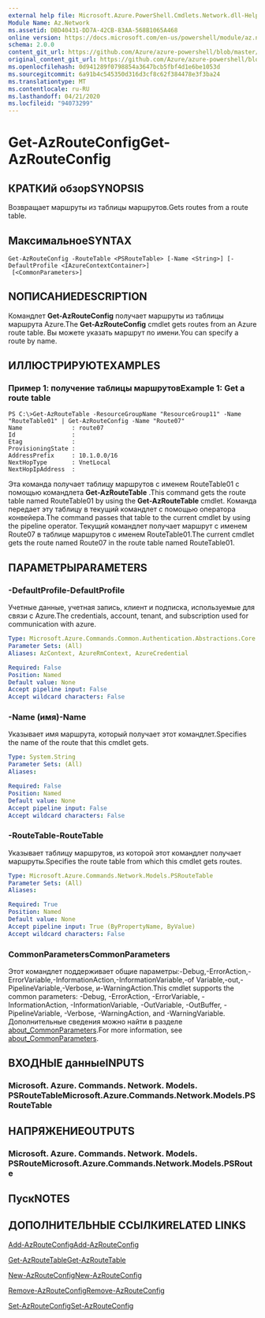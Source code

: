 ```yaml
---
external help file: Microsoft.Azure.PowerShell.Cmdlets.Network.dll-Help.xml
Module Name: Az.Network
ms.assetid: DBD40431-DD7A-42CB-83AA-568B1065A468
online version: https://docs.microsoft.com/en-us/powershell/module/az.network/get-azrouteconfig
schema: 2.0.0
content_git_url: https://github.com/Azure/azure-powershell/blob/master/src/Network/Network/help/Get-AzRouteConfig.md
original_content_git_url: https://github.com/Azure/azure-powershell/blob/master/src/Network/Network/help/Get-AzRouteConfig.md
ms.openlocfilehash: 0d941289f0798854a3647bcb5fbf4d1e6be1053d
ms.sourcegitcommit: 6a91b4c545350d316d3cf8c62f384478e3f3ba24
ms.translationtype: MT
ms.contentlocale: ru-RU
ms.lasthandoff: 04/21/2020
ms.locfileid: "94073299"
---
```

# <span data-ttu-id="ce8d6-101">Get-AzRouteConfig</span><span class="sxs-lookup"><span data-stu-id="ce8d6-101">Get-AzRouteConfig</span></span>

## <span data-ttu-id="ce8d6-102">КРАТКИй обзор</span><span class="sxs-lookup"><span data-stu-id="ce8d6-102">SYNOPSIS</span></span>
<span data-ttu-id="ce8d6-103">Возвращает маршруты из таблицы маршрутов.</span><span class="sxs-lookup"><span data-stu-id="ce8d6-103">Gets routes from a route table.</span></span>

## <span data-ttu-id="ce8d6-104">Максимальное</span><span class="sxs-lookup"><span data-stu-id="ce8d6-104">SYNTAX</span></span>

```
Get-AzRouteConfig -RouteTable <PSRouteTable> [-Name <String>] [-DefaultProfile <IAzureContextContainer>]
 [<CommonParameters>]
```

## <span data-ttu-id="ce8d6-105">NОПИСАНИЕ</span><span class="sxs-lookup"><span data-stu-id="ce8d6-105">DESCRIPTION</span></span>
<span data-ttu-id="ce8d6-106">Командлет **Get-AzRouteConfig** получает маршруты из таблицы маршрута Azure.</span><span class="sxs-lookup"><span data-stu-id="ce8d6-106">The **Get-AzRouteConfig** cmdlet gets routes from an Azure route table.</span></span>
<span data-ttu-id="ce8d6-107">Вы можете указать маршрут по имени.</span><span class="sxs-lookup"><span data-stu-id="ce8d6-107">You can specify a route by name.</span></span>

## <span data-ttu-id="ce8d6-108">ИЛЛЮСТРИРУЮТ</span><span class="sxs-lookup"><span data-stu-id="ce8d6-108">EXAMPLES</span></span>

### <span data-ttu-id="ce8d6-109">Пример 1: получение таблицы маршрутов</span><span class="sxs-lookup"><span data-stu-id="ce8d6-109">Example 1: Get a route table</span></span>
```
PS C:\>Get-AzRouteTable -ResourceGroupName "ResourceGroup11" -Name "RouteTable01" | Get-AzRouteConfig -Name "Route07"
Name              : route07
Id                : 
Etag              : 
ProvisioningState : 
AddressPrefix     : 10.1.0.0/16
NextHopType       : VnetLocal
NextHopIpAddress  :
```

<span data-ttu-id="ce8d6-110">Эта команда получает таблицу маршрутов с именем RouteTable01 с помощью командлета **Get-AzRouteTable** .</span><span class="sxs-lookup"><span data-stu-id="ce8d6-110">This command gets the route table named RouteTable01 by using the **Get-AzRouteTable** cmdlet.</span></span>
<span data-ttu-id="ce8d6-111">Команда передает эту таблицу в текущий командлет с помощью оператора конвейера.</span><span class="sxs-lookup"><span data-stu-id="ce8d6-111">The command passes that table to the current cmdlet by using the pipeline operator.</span></span>
<span data-ttu-id="ce8d6-112">Текущий командлет получает маршрут с именем Route07 в таблице маршрутов с именем RouteTable01.</span><span class="sxs-lookup"><span data-stu-id="ce8d6-112">The current cmdlet gets the route named Route07 in the route table named RouteTable01.</span></span>

## <span data-ttu-id="ce8d6-113">ПАРАМЕТРЫ</span><span class="sxs-lookup"><span data-stu-id="ce8d6-113">PARAMETERS</span></span>

### <span data-ttu-id="ce8d6-114">-DefaultProfile</span><span class="sxs-lookup"><span data-stu-id="ce8d6-114">-DefaultProfile</span></span>
<span data-ttu-id="ce8d6-115">Учетные данные, учетная запись, клиент и подписка, используемые для связи с Azure.</span><span class="sxs-lookup"><span data-stu-id="ce8d6-115">The credentials, account, tenant, and subscription used for communication with azure.</span></span>

```yaml
Type: Microsoft.Azure.Commands.Common.Authentication.Abstractions.Core.IAzureContextContainer
Parameter Sets: (All)
Aliases: AzContext, AzureRmContext, AzureCredential

Required: False
Position: Named
Default value: None
Accept pipeline input: False
Accept wildcard characters: False
```

### <span data-ttu-id="ce8d6-116">-Name (имя)</span><span class="sxs-lookup"><span data-stu-id="ce8d6-116">-Name</span></span>
<span data-ttu-id="ce8d6-117">Указывает имя маршрута, который получает этот командлет.</span><span class="sxs-lookup"><span data-stu-id="ce8d6-117">Specifies the name of the route that this cmdlet gets.</span></span>

```yaml
Type: System.String
Parameter Sets: (All)
Aliases:

Required: False
Position: Named
Default value: None
Accept pipeline input: False
Accept wildcard characters: False
```

### <span data-ttu-id="ce8d6-118">-RouteTable</span><span class="sxs-lookup"><span data-stu-id="ce8d6-118">-RouteTable</span></span>
<span data-ttu-id="ce8d6-119">Указывает таблицу маршрутов, из которой этот командлет получает маршруты.</span><span class="sxs-lookup"><span data-stu-id="ce8d6-119">Specifies the route table from which this cmdlet gets routes.</span></span>

```yaml
Type: Microsoft.Azure.Commands.Network.Models.PSRouteTable
Parameter Sets: (All)
Aliases:

Required: True
Position: Named
Default value: None
Accept pipeline input: True (ByPropertyName, ByValue)
Accept wildcard characters: False
```

### <span data-ttu-id="ce8d6-120">CommonParameters</span><span class="sxs-lookup"><span data-stu-id="ce8d6-120">CommonParameters</span></span>
<span data-ttu-id="ce8d6-121">Этот командлет поддерживает общие параметры:-Debug,-ErrorAction,-ErrorVariable,-InformationAction,-InformationVariable,-of Variable,-out,-PipelineVariable,-Verbose, и-WarningAction.</span><span class="sxs-lookup"><span data-stu-id="ce8d6-121">This cmdlet supports the common parameters: -Debug, -ErrorAction, -ErrorVariable, -InformationAction, -InformationVariable, -OutVariable, -OutBuffer, -PipelineVariable, -Verbose, -WarningAction, and -WarningVariable.</span></span> <span data-ttu-id="ce8d6-122">Дополнительные сведения можно найти в разделе [about_CommonParameters](http://go.microsoft.com/fwlink/?LinkID=113216).</span><span class="sxs-lookup"><span data-stu-id="ce8d6-122">For more information, see [about_CommonParameters](http://go.microsoft.com/fwlink/?LinkID=113216).</span></span>

## <span data-ttu-id="ce8d6-123">ВХОДНЫЕ данные</span><span class="sxs-lookup"><span data-stu-id="ce8d6-123">INPUTS</span></span>

### <span data-ttu-id="ce8d6-124">Microsoft. Azure. Commands. Network. Models. PSRouteTable</span><span class="sxs-lookup"><span data-stu-id="ce8d6-124">Microsoft.Azure.Commands.Network.Models.PSRouteTable</span></span>

## <span data-ttu-id="ce8d6-125">НАПРЯЖЕНИЕ</span><span class="sxs-lookup"><span data-stu-id="ce8d6-125">OUTPUTS</span></span>

### <span data-ttu-id="ce8d6-126">Microsoft. Azure. Commands. Network. Models. PSRoute</span><span class="sxs-lookup"><span data-stu-id="ce8d6-126">Microsoft.Azure.Commands.Network.Models.PSRoute</span></span>

## <span data-ttu-id="ce8d6-127">Пуск</span><span class="sxs-lookup"><span data-stu-id="ce8d6-127">NOTES</span></span>

## <span data-ttu-id="ce8d6-128">ДОПОЛНИТЕЛЬНЫЕ ССЫЛКИ</span><span class="sxs-lookup"><span data-stu-id="ce8d6-128">RELATED LINKS</span></span>

[<span data-ttu-id="ce8d6-129">Add-AzRouteConfig</span><span class="sxs-lookup"><span data-stu-id="ce8d6-129">Add-AzRouteConfig</span></span>](./Add-AzRouteConfig.md)

[<span data-ttu-id="ce8d6-130">Get-AzRouteTable</span><span class="sxs-lookup"><span data-stu-id="ce8d6-130">Get-AzRouteTable</span></span>](./Get-AzRouteTable.md)

[<span data-ttu-id="ce8d6-131">New-AzRouteConfig</span><span class="sxs-lookup"><span data-stu-id="ce8d6-131">New-AzRouteConfig</span></span>](./New-AzRouteConfig.md)

[<span data-ttu-id="ce8d6-132">Remove-AzRouteConfig</span><span class="sxs-lookup"><span data-stu-id="ce8d6-132">Remove-AzRouteConfig</span></span>](./Remove-AzRouteConfig.md)

[<span data-ttu-id="ce8d6-133">Set-AzRouteConfig</span><span class="sxs-lookup"><span data-stu-id="ce8d6-133">Set-AzRouteConfig</span></span>](./Set-AzRouteConfig.md)


